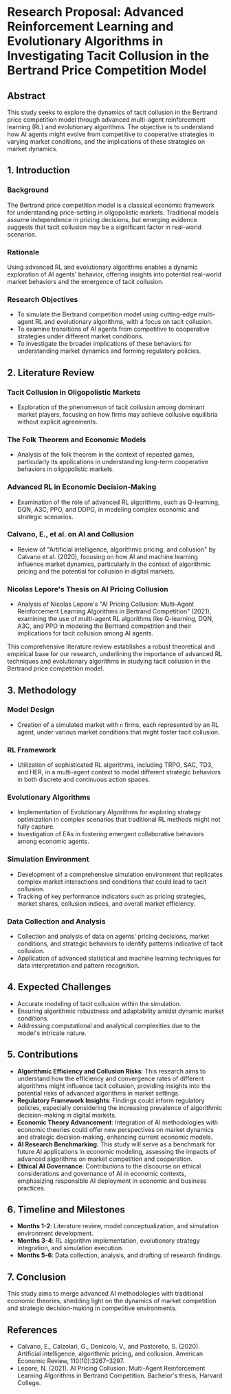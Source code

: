 # Research Proposal: Advanced Reinforcement Learning and Evolutionary Algorithms in Investigating Tacit Collusion in the Bertrand Price Competition Model

## Abstract
This study seeks to explore the dynamics of tacit collusion in the Bertrand price competition model through advanced multi-agent reinforcement learning (RL) and evolutionary algorithms. The objective is to understand how AI agents might evolve from competitive to cooperative strategies in varying market conditions, and the implications of these strategies on market dynamics.

## 1. Introduction
### Background
The Bertrand price competition model is a classical economic framework for understanding price-setting in oligopolistic markets. Traditional models assume independence in pricing decisions, but emerging evidence suggests that tacit collusion may be a significant factor in real-world scenarios.

### Rationale
Using advanced RL and evolutionary algorithms enables a dynamic exploration of AI agents' behavior, offering insights into potential real-world market behaviors and the emergence of tacit collusion.

### Research Objectives
- To simulate the Bertrand competition model using cutting-edge multi-agent RL and evolutionary algorithms, with a focus on tacit collusion.
- To examine transitions of AI agents from competitive to cooperative strategies under different market conditions.
- To investigate the broader implications of these behaviors for understanding market dynamics and forming regulatory policies.

## 2. Literature Review
### Tacit Collusion in Oligopolistic Markets
- Exploration of the phenomenon of tacit collusion among dominant market players, focusing on how firms may achieve collusive equilibria without explicit agreements.

### The Folk Theorem and Economic Models
- Analysis of the folk theorem in the context of repeated games, particularly its applications in understanding long-term cooperative behaviors in oligopolistic markets.

### Advanced RL in Economic Decision-Making
- Examination of the role of advanced RL algorithms, such as Q-learning, DQN, A3C, PPO, and DDPG, in modeling complex economic and strategic scenarios.

### Calvano, E., et al. on AI and Collusion
- Review of "Artificial intelligence, algorithmic pricing, and collusion" by Calvano et al. (2020), focusing on how AI and machine learning influence market dynamics, particularly in the context of algorithmic pricing and the potential for collusion in digital markets.

### Nicolas Lepore's Thesis on AI Pricing Collusion
- Analysis of Nicolas Lepore's "AI Pricing Collusion: Multi-Agent Reinforcement Learning Algorithms in Bertrand Competition" (2021), examining the use of multi-agent RL algorithms like Q-learning, DQN, A3C, and PPO in modeling the Bertrand competition and their implications for tacit collusion among AI agents.

This comprehensive literature review establishes a robust theoretical and empirical base for our research, underlining the importance of advanced RL techniques and evolutionary algorithms in studying tacit collusion in the Bertrand price competition model.

## 3. Methodology
### Model Design
- Creation of a simulated market with `n` firms, each represented by an RL agent, under various market conditions that might foster tacit collusion.

### RL Framework
- Utilization of sophisticated RL algorithms, including TRPO, SAC, TD3, and HER, in a multi-agent context to model different strategic behaviors in both discrete and continuous action spaces.

### Evolutionary Algorithms
- Implementation of Evolutionary Algorithms for exploring strategy optimization in complex scenarios that traditional RL methods might not fully capture.
- Investigation of EAs in fostering emergent collaborative behaviors among economic agents.

### Simulation Environment
- Development of a comprehensive simulation environment that replicates complex market interactions and conditions that could lead to tacit collusion.
- Tracking of key performance indicators such as pricing strategies, market shares, collusion indices, and overall market efficiency.

### Data Collection and Analysis
- Collection and analysis of data on agents' pricing decisions, market conditions, and strategic behaviors to identify patterns indicative of tacit collusion.
- Application of advanced statistical and machine learning techniques for data interpretation and pattern recognition.

## 4. Expected Challenges
- Accurate modeling of tacit collusion within the simulation.
- Ensuring algorithmic robustness and adaptability amidst dynamic market conditions.
- Addressing computational and analytical complexities due to the model's intricate nature.

## 5. Contributions
- **Algorithmic Efficiency and Collusion Risks**: This research aims to understand how the efficiency and convergence rates of different algorithms might influence tacit collusion, providing insights into the potential risks of advanced algorithms in market settings.
- **Regulatory Framework Insights**: Findings could inform regulatory policies, especially considering the increasing prevalence of algorithmic decision-making in digital markets.
- **Economic Theory Advancement**: Integration of AI methodologies with economic theories could offer new perspectives on market dynamics and strategic decision-making, enhancing current economic models.
- **AI Research Benchmarking**: This study will serve as a benchmark for future AI applications in economic modeling, assessing the impacts of advanced algorithms on market competition and cooperation.
- **Ethical AI Governance**: Contributions to the discourse on ethical considerations and governance of AI in economic contexts, emphasizing responsible AI deployment in economic and business practices.

## 6. Timeline and Milestones
- **Months 1-2**: Literature review, model conceptualization, and simulation environment development.
- **Months 3-4**: RL algorithm implementation, evolutionary strategy integration, and simulation execution.
- **Months 5-6**: Data collection, analysis, and drafting of research findings.

## 7. Conclusion
This study aims to merge advanced AI methodologies with traditional economic theories, shedding light on the dynamics of market competition and strategic decision-making in competitive environments.

## References
- Calvano, E., Calzolari, G., Denicolo, V., and Pastorello, S. (2020). Artificial intelligence, algorithmic pricing, and collusion. American Economic Review, 110(10):3267–3297.
- Lepore, N. (2021). AI Pricing Collusion: Multi-Agent Reinforcement Learning Algorithms in Bertrand Competition. Bachelor's thesis, Harvard College.
